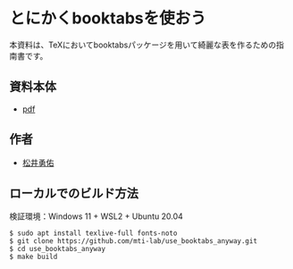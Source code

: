 # とにかくbooktabsを使おう


本資料は、TeXにおいてbooktabsパッケージを用いて綺麗な表を作るための指南書です。

## 資料本体
- [pdf](https://github.com/mti-lab/use_booktabs_anyway/raw/main/main.pdf)

## 作者
- [松井勇佑](http://yusukematsui.me/index_jp.html)

## ローカルでのビルド方法
検証環境：Windows 11 + WSL2 + Ubuntu 20.04
```console
$ sudo apt install texlive-full fonts-noto
$ git clone https://github.com/mti-lab/use_booktabs_anyway.git
$ cd use_booktabs_anyway
$ make build
```


